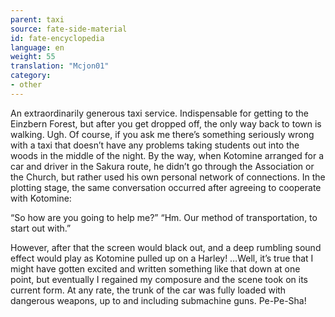 ```yaml
---
parent: taxi
source: fate-side-material
id: fate-encyclopedia
language: en
weight: 55
translation: "Mcjon01"
category:
- other
---
```


An extraordinarily generous taxi service.
Indispensable for getting to the Einzbern Forest, but after you get dropped off, the only way back to town is walking. Ugh.
Of course, if you ask me there’s something seriously wrong with a taxi that doesn’t have any problems taking students out into the woods in the middle of the night.
By the way, when Kotomine arranged for a car and driver in the Sakura route, he didn’t go through the Association or the Church, but rather used his own personal network of connections.
In the plotting stage, the same conversation occurred after agreeing to cooperate with Kotomine:

“So how are you going to help me?”
“Hm. Our method of transportation, to start out with.”

However, after that the screen would black out, and a deep rumbling sound effect would play as Kotomine pulled up on a Harley!
…Well, it’s true that I might have gotten excited and written something like that down at one point, but eventually I regained my composure and the scene took on its current form.
At any rate, the trunk of the car was fully loaded with dangerous weapons, up to and including submachine guns. Pe-Pe-Sha!
